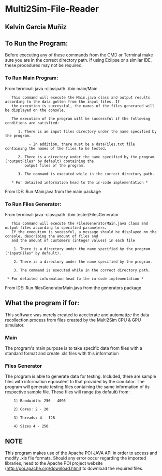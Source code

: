 # Multi2Sim-File-Reader
## Kelvin Garcia Muñiz
## To Run the Program:
Before executing any of these commands from the CMD or Terminal make sure you are in the correct directory path. If using Eclipse or a 
similar IDE, these procedures may not be required.
### To Run Main Program:
From terminal: java -classpath ./bin main/Main
    
       This command will execute the Main.java class and output results according to the data gotten from the input files. If 
       the execution is successful, the names of the files generated will be displayed on the console.
       
       The execution of the program will be successful if the following conditions are satisfied:
       
          1. There is an input files directory under the name specified by the program.
         
               - In addition, there must be a dataFiles.txt file containing the names of the files to be tested.
          
          2. There is a directory under the name specified by the program ("outputFiles" by default) containing the
             output files of the program.
             
          3. The command is executed while in the correct directory path.
          
       * For detailed information head to the in-code implementation *
From IDE: Run Main.java from the main package
### To Run Files Generator:
From terminal: java -classpath ./bin tester/FilesGenerator

       This command will execute the FilesGeneratorMain.java class and output files according to specified parameters. 
       If the execution is sucessful, a message should be displayed on the console, describing the amount of files and
       and the amount of customers (integer values) in each file
       
        1. There is a directory under the name specified by the program ("inputFiles" by default).
          
        2. There is a directory under the name specified by the program.
             
        3. The command is executed while in the correct directory path.
       
     * For detailed information head to the in-code implementation *
From IDE: Run filesGeneratorMain.java from the generators package
## What the program if for:
This software was merely created to accelerate and automatize the data recollection process from files created by the Multi2Sim CPU & GPU simulator. 
### Main
The program's main purpose is to take specific data from files with a standard format and create .xls files with this information
### Files Generator
The program is able to generate data for testing. Included, there are sample files with information equivalent to that provided by the simulator. The program will generate testing files containing the same information of its respective sample file. These files will range (by default) from:
    
        1) Bandwidth: 256 - 4096
        
        2) Cores: 2 - 20
        
        3) Threads: 4 - 128
        
        4) Sizes 4 - 256
## NOTE
This program makes use of the Apache POI JAVA API in order to access and modify .xls file formats. Should any error occur regarding the imported libraries, head to the Apache POI project website (http://poi.apache.org/download.html) to download the required files. 
